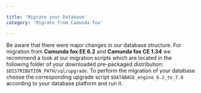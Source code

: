 ```yaml
---

title: 'Migrate your Database'
category: 'Migrate from Camunda fox'

---
```



Be aware that there were major changes in our database structure. For migration from **Camunda fox EE 6.2** and **Camunda fox CE 1.34** we recommend a look at our migration scripts which are located in the following folder of your downloaded pre-packaged distribution: `$DISTRIBUTION_PATH/sql/upgrade`. To perform the migration of your database choose the corresponding upgrade script `$DATABASE_engine_6.2_to_7.0` according to your database platform and run it.
